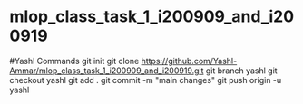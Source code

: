 # mlop_class_task_1_i200909_and_i200919

#Yashl Commands
git init 
git clone https://github.com/Yashl-Ammar/mlop_class_task_1_i200909_and_i200919.git
git branch yashl
git checkout yashl
git add .
git commit -m "main changes"
git push origin -u yashl